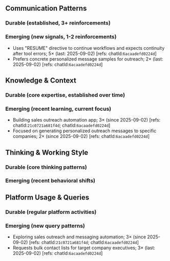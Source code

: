 ## Communication Patterns
### Durable (established, 3+ reinforcements)

### Emerging (new signals, 1-2 reinforcements)
- Uses "RESUME" directive to continue workflows and expects continuity after tool errors; 5× (last: 2025-09-02) [refs: chatId:`6acaadefd0224d`]
- Prefers concrete personalized message samples for outreach; 2× (last: 2025-09-02) [refs: chatId:`6acaadefd0224d`]

## Knowledge & Context
### Durable (core expertise, established over time)

### Emerging (recent learning, current focus)
- Building sales outreach automation app; 3× (since 2025-09-02) [refs: chatId:`21c0721a681f4d`; chatId:`6acaadefd0224d`]
- Focused on generating personalized outreach messages to specific companies; 2× (since 2025-09-02) [refs: chatId:`6acaadefd0224d`]

## Thinking & Working Style
### Durable (core thinking patterns)

### Emerging (recent behavioral shifts)

## Platform Usage & Queries
### Durable (regular platform activities)

### Emerging (new query patterns)
- Exploring sales outreach and messaging automation; 3× (since 2025-09-02) [refs: chatId:`21c0721a681f4d`; chatId:`6acaadefd0224d`]
- Requests bulk contact lists for target company executives; 3× (last: 2025-09-02) [refs: chatId:`6acaadefd0224d`]